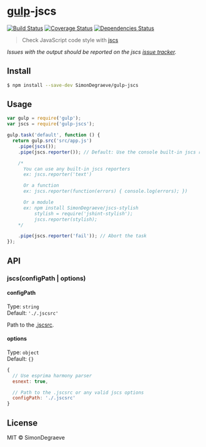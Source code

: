 # [gulp](http://gulpjs.com)-jscs

[![Build Status](https://travis-ci.org/SimonDegraeve/gulp-jscs.svg?branch=master)](https://travis-ci.org/SimonDegraeve/gulp-jscs) [![Coverage Status](https://img.shields.io/coveralls/SimonDegraeve/gulp-jscs.svg)](https://coveralls.io/r/SimonDegraeve/gulp-jscs) [![Dependencies Status](https://david-dm.org/SimonDegraeve/gulp-jscs.png)](https://david-dm.org/SimonDegraeve/gulp-jscs)

> Check JavaScript code style with [jscs](https://github.com/jscs-dev/node-jscs)

*Issues with the output should be reported on the jscs [issue tracker](https://github.com/jscs-dev/node-jscs/issues).*


## Install

```sh
$ npm install --save-dev SimonDegraeve/gulp-jscs
```


## Usage

```js
var gulp = require('gulp');
var jscs = require('gulp-jscs');

gulp.task('default', function () {
  return gulp.src('src/app.js')
    .pipe(jscs());
    .pipe(jscs.reporter()); // Default: Use the console built-in jscs reporter

    /*
      You can use any built-in jscs reporters
      ex: jscs.reporter('text')

      Or a function
      ex: jscs.reporter(function(errors) { console.log(errors); })

      Or a module
      ex: npm install SimonDegraeve/jscs-stylish
          stylish = require('jshint-stylish');
          jscs.reporter(stylish);
    */

    .pipe(jscs.reporter('fail')); // Abort the task
});
```


## API

### jscs(configPath | options)

#### configPath

Type: `string`  
Default: `'./.jscsrc'`

Path to the [.jscsrc](https://github.com/jscs-dev/node-jscs#options).

#### options

Type: `object`  
Default: `{}`

```js
{
  // Use esprima harmony parser
  esnext: true,

  // Path to the .jscsrc or any valid jscs options
  configPath: './.jscsrc'
}
```

## License

MIT © SimonDegraeve
